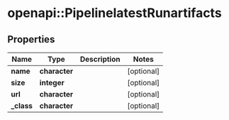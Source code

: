 # openapi::PipelinelatestRunartifacts


## Properties
Name | Type | Description | Notes
------------ | ------------- | ------------- | -------------
**name** | **character** |  | [optional] 
**size** | **integer** |  | [optional] 
**url** | **character** |  | [optional] 
**_class** | **character** |  | [optional] 



